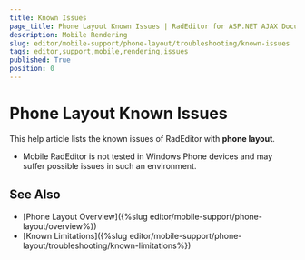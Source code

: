 ```yaml
---
title: Known Issues
page_title: Phone Layout Known Issues | RadEditor for ASP.NET AJAX Documentation
description: Mobile Rendering
slug: editor/mobile-support/phone-layout/troubleshooting/known-issues
tags: editor,support,mobile,rendering,issues
published: True
position: 0
---
```


# Phone Layout Known Issues

This help article lists the known issues of RadEditor with **phone layout**.

* Mobile RadEditor is not tested in Windows Phone devices and may suffer possible issues in such an environment.

## See Also

* [Phone Layout Overview]({%slug editor/mobile-support/phone-layout/overview%})
* [Known Limitations]({%slug editor/mobile-support/phone-layout/troubleshooting/known-limitations%})

